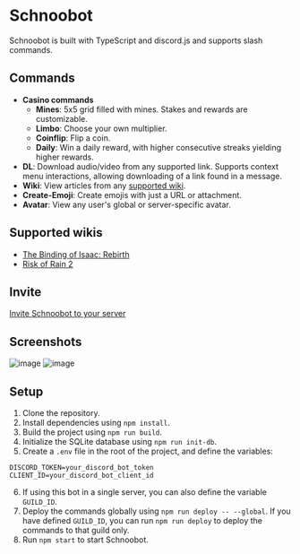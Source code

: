 # Schnoobot
Schnoobot is built with TypeScript and discord.js and supports slash commands.

## Commands
- **Casino commands**
  - **Mines**: 5x5 grid filled with mines. Stakes and rewards are customizable.
  - **Limbo**: Choose your own multiplier.
  - **Coinflip**: Flip a coin.
  - **Daily**: Win a daily reward, with higher consecutive streaks yielding higher rewards.
- **DL**: Download audio/video from any supported link. Supports context menu interactions, allowing downloading of a link found in a message.
- **Wiki**: View articles from any [supported wiki](#supported-wikis).
- **Create-Emoji**: Create emojis with just a URL or attachment.
- **Avatar**: View any user's global or server-specific avatar.

## Supported wikis
- [The Binding of Isaac: Rebirth](https://bindingofisaacrebirth.fandom.com/)
- [Risk of Rain 2](https://riskofrain2.fandom.com/)

## Invite
[Invite Schnoobot to your server](https://discord.com/api/oauth2/authorize?client_id=744858122673455177&permissions=1073741824&scope=applications.commands%20bot)

## Screenshots
![image](https://github.com/5xp/schnoobot/assets/62446202/76b5d865-e212-4b5d-89f7-142eb9381c0a)
![image](https://github.com/5xp/schnoobot/assets/62446202/385b649d-317e-4c32-95b4-bbaebe373150)

## Setup
1. Clone the repository.
2. Install dependencies using `npm install`.
3. Build the project using `npm run build`.
4. Initialize the SQLite database using `npm run init-db`.
5. Create a `.env` file in the root of the project, and define the variables:
```
DISCORD_TOKEN=your_discord_bot_token
CLIENT_ID=your_discord_bot_client_id
```
6. If using this bot in a single server, you can also define the variable `GUILD_ID`.
7. Deploy the commands globally using `npm run deploy -- --global`. If you have defined `GUILD_ID`, you can run `npm run deploy` to deploy the commands to that guild only.
8. Run `npm start` to start Schnoobot. 
